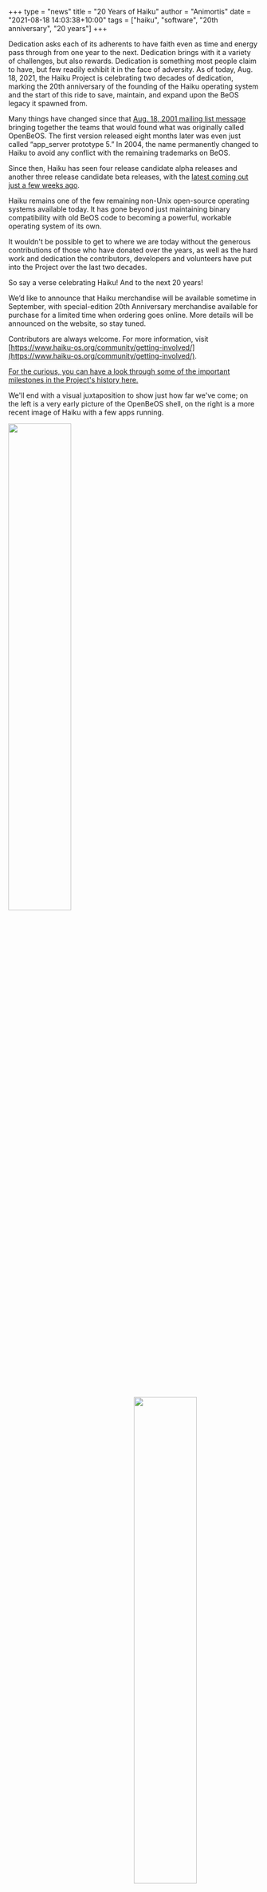 +++
type = "news"
title = "20 Years of Haiku"
author = "Animortis"
date = "2021-08-18 14:03:38+10:00"
tags = ["haiku", "software", "20th anniversary", "20 years"]
+++

Dedication asks each of its adherents to have faith even as time and energy pass through from one year to the next. Dedication brings with it a variety of challenges, but also rewards. Dedication is something most people claim to have, but few readily exhibit it in the face of adversity.  As of today, Aug. 18, 2021, the Haiku Project is celebrating two decades of dedication, marking the 20th anniversary of the founding of the Haiku operating system and the start of this ride to save, maintain, and expand upon the BeOS legacy it spawned from.  

Many things have changed since that [Aug. 18, 2001 mailing list message](https://www.freelists.org/post/haiku/Ok-lets-start) bringing together the teams that would found what was originally called OpenBeOS. The first version released eight months later was even just called “app_server prototype 5.” In 2004, the name permanently changed to Haiku to avoid any conflict with the remaining trademarks on BeOS.  

Since then, Haiku has seen four release candidate alpha releases and another three release candidate beta releases, with the [latest coming out just a few weeks ago](https://www.haiku-os.org/news/2021-07-26_media_release_the_haiku_project_celebrates_the_release_of_beta_3/).  

Haiku remains one of the few remaining non-Unix open-source operating systems available today. It has gone beyond just maintaining binary compatibility with old BeOS code to becoming a powerful, workable operating system of its own.  

It wouldn't be possible to get to where we are today without the generous contributions of those who have donated over the years, as well as the hard work and dedication the contributors, developers and volunteers have put into the Project over the last two decades.

So say a verse celebrating Haiku! And to the next 20 years!  

We’d like to announce that Haiku merchandise will be available sometime in September, with special-edition 20th Anniversary merchandise available for purchase for a limited time when ordering goes online. More details will be announced on the website, so stay tuned.  

Contributors are always welcome. For more information, visit [https://www.haiku-os.org/community/getting-involved/](https://www.haiku-os.org/community/getting-involved/).

[For the curious, you can have a look through some of the important milestones in the Project's history here.](https://www.haiku-os.org/about/history)  

We'll end with a visual juxtaposition to show just how far we've come; on the left is a very early picture of the OpenBeOS shell, on the right is a more recent image of Haiku with a few apps running.  

<img src="/files/images/OpenBeOS shell.png" width="50%" align="left">
<img src="/files/slideshow/apps-1.png" width="50%" align="right"> 
